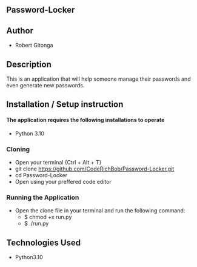 ## Password-Locker

## Author

- Robert Gitonga

## Description

This is an application that will help someone manage their passwords and even generate new passwords.

## Installation / Setup instruction

#### The application requires the following installations to operate

- Python 3.10

### Cloning

- Open your terminal {Ctrl + Alt + T}
- git clone https://github.com/CodeRichBob/Password-Locker.git
- cd Password-Locker
- Open using your preffered code editor

### Running the Application

- Open the clone file in your terminal and run the following command:
  - $ chmod +x run.py
  - $ ./run.py

## Technologies Used

- Python3.10
